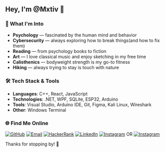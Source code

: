 ## Hey, I'm @Mxtiv 👋

### 🎯 What I'm Into
- **Psychology** — fascinated by the human mind and behavior
- **Cybersecurity** — always exploring how to break things(and how to fix them)
- **Reading** — from psychology books to fiction
- **Art** — I love classical music and enjoy sketching in my free time  
- **Calisthenics** — bodyweight strength is my go-to fitness
- **Hiking** — always trying to stay is touch with nature

### 🛠️ Tech Stack & Tools
- **Languages**: C++, React, JavaScript
- **Technologies**: .NET, WPF, SQLite, ESP32, Arduino  
- **Tools**: Visual Studio, Arduino IDE, Git, Figma, Kali Linux, Wireshark 
- **Other**: Windows Terminal

### 🌐 Find Me Online

[![GitHub](https://img.shields.io/badge/GitHub-Mxtiv-181717?style=flat&logo=github)](https://github.com/Mxtiv)
[![Email](https://img.shields.io/badge/email-cielenmateusz01%40gmail.com-red?style=flat&logo=gmail)](mailto:cielenmateusz01@gmail.com)
[![HackerRank](https://img.shields.io/badge/HackerRank-Profile-2EC866?style=flat&logo=hackerrank)](https://www.hackerrank.com/profile/matthewcalf)
[![LinkedIn](https://img.shields.io/badge/LinkedIn-Profile-0077B5?style=flat&logo=linkedin)](https://www.linkedin.com/in/matthewcalf/)
[![Instagram](https://img.shields.io/badge/Instagram-@matthewcalf-E4405F?style=flat&logo=instagram)](https://instagram.com/matthewcalf)
OR
[![Instagram](https://img.shields.io/badge/Instagram-@cielenmateusz-E4405F?style=flat&logo=instagram)](https://instagram.com/cielenmateusz)

Thanks for stopping by! 🙌
